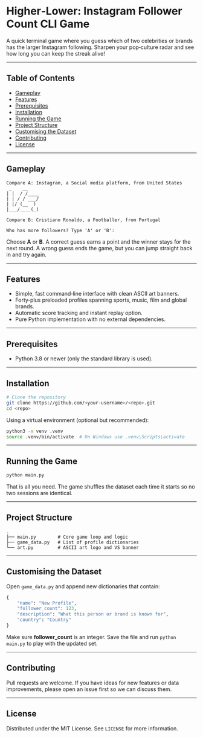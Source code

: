 # Higher‑Lower: Instagram Follower Count CLI Game

A quick terminal game where you guess which of two celebrities or brands has the larger Instagram following. Sharpen your pop‑culture radar and see how long you can keep the streak alive!

---

## Table of Contents

* [Gameplay](#gameplay)
* [Features](#features)
* [Prerequisites](#prerequisites)
* [Installation](#installation)
* [Running the Game](#running-the-game)
* [Project Structure](#project-structure)
* [Customising the Dataset](#customising-the-dataset)
* [Contributing](#contributing)
* [License](#license)

---

## Gameplay

```text
Compare A: Instagram, a Social media platform, from United States
 _    __    
| |  / /____
| | / / ___/
| |/ (__  )
|___/____(_)

Compare B: Cristiano Ronaldo, a Footballer, from Portugal

Who has more followers? Type 'A' or 'B':
```

Choose **A** or **B**. A correct guess earns a point and the winner stays for the next round. A wrong guess ends the game, but you can jump straight back in and try again.

---

## Features

* Simple, fast command‑line interface with clean ASCII art banners.
* Forty‑plus preloaded profiles spanning sports, music, film and global brands.
* Automatic score tracking and instant replay option.
* Pure Python implementation with no external dependencies.

---

## Prerequisites

* Python 3.8 or newer (only the standard library is used).

---

## Installation

```bash
# Clone the repository
git clone https://github.com/<your‑username>/<repo>.git
cd <repo>
```

Using a virtual environment (optional but recommended):

```bash
python3 -m venv .venv
source .venv/bin/activate  # On Windows use .venv\Scripts\activate
```

---

## Running the Game

```bash
python main.py
```

That is all you need. The game shuffles the dataset each time it starts so no two sessions are identical.

---

## Project Structure

```text
.
├── main.py        # Core game loop and logic
├── game_data.py   # List of profile dictionaries
└── art.py         # ASCII art logo and VS banner
```

---

## Customising the Dataset

Open `game_data.py` and append new dictionaries that contain:

```python
{
    "name": "New Profile",
    "follower_count": 123,
    "description": "What this person or brand is known for",
    "country": "Country"
}
```

Make sure **follower\_count** is an integer. Save the file and run `python main.py` to play with the updated set.

---

## Contributing

Pull requests are welcome. If you have ideas for new features or data improvements, please open an issue first so we can discuss them.

---

## License

Distributed under the MIT License. See `LICENSE` for more information.
